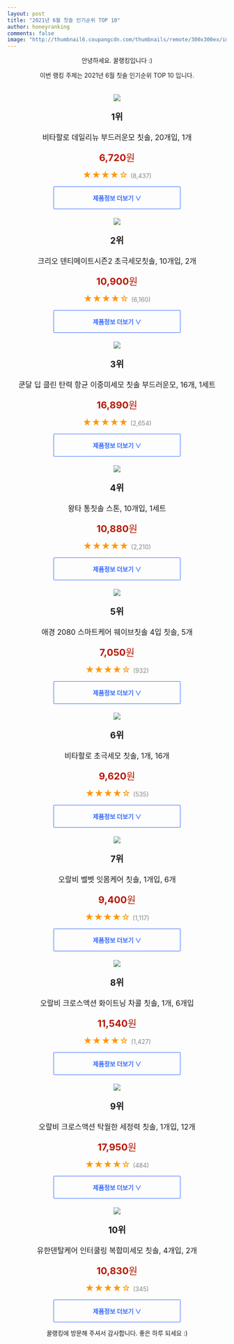 ```yaml
--- 
layout: post 
title: "2021년 6월 칫솔 인기순위 TOP 10" 
author: honeyranking 
comments: false 
image: "http://thumbnail6.coupangcdn.com/thumbnails/remote/300x300ex/image/product/image/vendoritem/2019/10/30/4417957312/8ddd9049-b982-4a31-8eee-70d15f2c9798.jpg" 
--- 
```

<p style="text-align: center;">안녕하세요. 꿀랭킹입니다 :)</p> <p style="text-align: center;">이번 랭킹 주제는 2021년 6월 칫솔 인기순위 TOP 10 입니다.</p><center><img src="http://thumbnail6.coupangcdn.com/thumbnails/remote/300x300ex/image/product/image/vendoritem/2019/10/30/4417957312/8ddd9049-b982-4a31-8eee-70d15f2c9798.jpg" style="margin-top:20px" /></center> <p style="text-align: center; font-size: 20px"><b>1위</b></p> <p style="text-align: center; font-size: 17px">비타할로 데일리뉴 부드러운모 칫솔, 20개입, 1개</p> <p style="text-align: center;"><span style="color: #b61800; font-size: 22px;"><b>6,720</b>원</span></p> <p style="text-align: center;"><span style="color: #ff9600; font-size: 20px;">★★★★☆ </span><span style="color: #878787;">(8,437)</span></p> <center><a href="https://coupa.ng/b1906H"> <div style="font-size: 14px; display: inline-block; padding: 15px 90px; color: #346aff; border-radius: 2px; border: 1px solid #346aff; cursor: pointer;"><b>제품정보 더보기 &or;</b></div> </a></center><center><img src="http://thumbnail7.coupangcdn.com/thumbnails/remote/300x300ex/image/retail/images/1040507644163959-9d56d6d2-cb22-4ff5-a8e2-16306d98f891.jpg" style="margin-top:20px" /></center> <p style="text-align: center; font-size: 20px"><b>2위</b></p> <p style="text-align: center; font-size: 17px">크리오 덴티메이트시즌2 초극세모칫솔, 10개입, 2개</p> <p style="text-align: center;"><span style="color: #b61800; font-size: 22px;"><b>10,900</b>원</span></p> <p style="text-align: center;"><span style="color: #ff9600; font-size: 20px;">★★★★☆ </span><span style="color: #878787;">(6,160)</span></p> <center><a href="https://coupa.ng/b1906L"> <div style="font-size: 14px; display: inline-block; padding: 15px 90px; color: #346aff; border-radius: 2px; border: 1px solid #346aff; cursor: pointer;"><b>제품정보 더보기 &or;</b></div> </a></center><center><img src="http://thumbnail7.coupangcdn.com/thumbnails/remote/300x300ex/image/retail/images/4667808482890-565d171d-903b-44bc-a4a9-629253042fbe.jpg" style="margin-top:20px" /></center> <p style="text-align: center; font-size: 20px"><b>3위</b></p> <p style="text-align: center; font-size: 17px">쿤달 딥 클린 탄력 항균 이중미세모 칫솔 부드러운모, 16개, 1세트</p> <p style="text-align: center;"><span style="color: #b61800; font-size: 22px;"><b>16,890</b>원</span></p> <p style="text-align: center;"><span style="color: #ff9600; font-size: 20px;">★★★★★ </span><span style="color: #878787;">(2,654)</span></p> <center><a href="https://coupa.ng/b1906O"> <div style="font-size: 14px; display: inline-block; padding: 15px 90px; color: #346aff; border-radius: 2px; border: 1px solid #346aff; cursor: pointer;"><b>제품정보 더보기 &or;</b></div> </a></center><center><img src="http://thumbnail9.coupangcdn.com/thumbnails/remote/300x300ex/image/retail/images/15760473796751-cc6696a3-c65c-4a15-af23-b8c242ac604b.jpg" style="margin-top:20px" /></center> <p style="text-align: center; font-size: 20px"><b>4위</b></p> <p style="text-align: center; font-size: 17px">왕타 통칫솔 스톤, 10개입, 1세트</p> <p style="text-align: center;"><span style="color: #b61800; font-size: 22px;"><b>10,880</b>원</span></p> <p style="text-align: center;"><span style="color: #ff9600; font-size: 20px;">★★★★★ </span><span style="color: #878787;">(2,210)</span></p> <center><a href="https://coupa.ng/b1906T"> <div style="font-size: 14px; display: inline-block; padding: 15px 90px; color: #346aff; border-radius: 2px; border: 1px solid #346aff; cursor: pointer;"><b>제품정보 더보기 &or;</b></div> </a></center><center><img src="http://thumbnail7.coupangcdn.com/thumbnails/remote/300x300ex/image/product/image/vendoritem/2019/04/11/3000257998/8c4a43ab-e8bc-46da-9494-fb822b4b53a5.jpg" style="margin-top:20px" /></center> <p style="text-align: center; font-size: 20px"><b>5위</b></p> <p style="text-align: center; font-size: 17px">애경 2080 스마트케어 웨이브칫솔 4입 칫솔, 5개</p> <p style="text-align: center;"><span style="color: #b61800; font-size: 22px;"><b>7,050</b>원</span></p> <p style="text-align: center;"><span style="color: #ff9600; font-size: 20px;">★★★★☆ </span><span style="color: #878787;">(932)</span></p> <center><a href="https://coupa.ng/b1906U"> <div style="font-size: 14px; display: inline-block; padding: 15px 90px; color: #346aff; border-radius: 2px; border: 1px solid #346aff; cursor: pointer;"><b>제품정보 더보기 &or;</b></div> </a></center><center><img src="http://thumbnail8.coupangcdn.com/thumbnails/remote/300x300ex/image/retail/images/264960107676715-f261fdfc-0b41-4112-8ea9-6fe5e2f0ad64.jpg" style="margin-top:20px" /></center> <p style="text-align: center; font-size: 20px"><b>6위</b></p> <p style="text-align: center; font-size: 17px">비타할로 초극세모 칫솔, 1개, 16개</p> <p style="text-align: center;"><span style="color: #b61800; font-size: 22px;"><b>9,620</b>원</span></p> <p style="text-align: center;"><span style="color: #ff9600; font-size: 20px;">★★★★☆ </span><span style="color: #878787;">(535)</span></p> <center><a href="https://coupa.ng/b1906X"> <div style="font-size: 14px; display: inline-block; padding: 15px 90px; color: #346aff; border-radius: 2px; border: 1px solid #346aff; cursor: pointer;"><b>제품정보 더보기 &or;</b></div> </a></center><center><img src="http://thumbnail9.coupangcdn.com/thumbnails/remote/300x300ex/image/retail/images/2020/04/27/22/2/604fa14d-ccc7-4c1f-8393-b77e8787c62e.jpg" style="margin-top:20px" /></center> <p style="text-align: center; font-size: 20px"><b>7위</b></p> <p style="text-align: center; font-size: 17px">오랄비 벨벳 잇몸케어 칫솔, 1개입, 6개</p> <p style="text-align: center;"><span style="color: #b61800; font-size: 22px;"><b>9,400</b>원</span></p> <p style="text-align: center;"><span style="color: #ff9600; font-size: 20px;">★★★★☆ </span><span style="color: #878787;">(1,117)</span></p> <center><a href="https://coupa.ng/b19061"> <div style="font-size: 14px; display: inline-block; padding: 15px 90px; color: #346aff; border-radius: 2px; border: 1px solid #346aff; cursor: pointer;"><b>제품정보 더보기 &or;</b></div> </a></center><center><img src="http://thumbnail6.coupangcdn.com/thumbnails/remote/300x300ex/image/retail/images/419014630598145-bba07ab9-8b19-4201-8932-261279e48d5e.jpg" style="margin-top:20px" /></center> <p style="text-align: center; font-size: 20px"><b>8위</b></p> <p style="text-align: center; font-size: 17px">오랄비 크로스액션 화이트닝 차콜 칫솔, 1개, 6개입</p> <p style="text-align: center;"><span style="color: #b61800; font-size: 22px;"><b>11,540</b>원</span></p> <p style="text-align: center;"><span style="color: #ff9600; font-size: 20px;">★★★★☆ </span><span style="color: #878787;">(1,427)</span></p> <center><a href="https://coupa.ng/b19062"> <div style="font-size: 14px; display: inline-block; padding: 15px 90px; color: #346aff; border-radius: 2px; border: 1px solid #346aff; cursor: pointer;"><b>제품정보 더보기 &or;</b></div> </a></center><center><img src="http://thumbnail7.coupangcdn.com/thumbnails/remote/300x300ex/image/retail/images/5273435393655-a93c619b-912c-4806-891d-c1dd0c9b4528.jpg" style="margin-top:20px" /></center> <p style="text-align: center; font-size: 20px"><b>9위</b></p> <p style="text-align: center; font-size: 17px">오랄비 크로스액션 탁월한 세정력 칫솔, 1개입, 12개</p> <p style="text-align: center;"><span style="color: #b61800; font-size: 22px;"><b>17,950</b>원</span></p> <p style="text-align: center;"><span style="color: #ff9600; font-size: 20px;">★★★★☆ </span><span style="color: #878787;">(484)</span></p> <center><a href="https://coupa.ng/b19066"> <div style="font-size: 14px; display: inline-block; padding: 15px 90px; color: #346aff; border-radius: 2px; border: 1px solid #346aff; cursor: pointer;"><b>제품정보 더보기 &or;</b></div> </a></center><center><img src="http://thumbnail10.coupangcdn.com/thumbnails/remote/300x300ex/image/retail/images/2020/07/29/10/5/af1cc0dd-1645-4f59-b67a-6c6d8ddd01ef.jpg" style="margin-top:20px" /></center> <p style="text-align: center; font-size: 20px"><b>10위</b></p> <p style="text-align: center; font-size: 17px">유한덴탈케어 인터쿨링 복합미세모 칫솔, 4개입, 2개</p> <p style="text-align: center;"><span style="color: #b61800; font-size: 22px;"><b>10,830</b>원</span></p> <p style="text-align: center;"><span style="color: #ff9600; font-size: 20px;">★★★★☆ </span><span style="color: #878787;">(345)</span></p> <center><a href="https://coupa.ng/b1907a"> <div style="font-size: 14px; display: inline-block; padding: 15px 90px; color: #346aff; border-radius: 2px; border: 1px solid #346aff; cursor: pointer;"><b>제품정보 더보기 &or;</b></div> </a></center> <p style="text-align: center;">꿀랭킹에 방문해 주셔서 감사합니다. 좋은 하루 되세요 :)</p>
